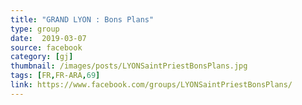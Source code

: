 ```yaml
---
title: "GRAND LYON : Bons Plans"
type: group
date:  2019-03-07
source: facebook
category: [gj]
thumbnail: /images/posts/LYONSaintPriestBonsPlans.jpg
tags: [FR,FR-ARA,69]
link: https://www.facebook.com/groups/LYONSaintPriestBonsPlans/
---
```

